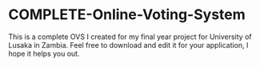 # COMPLETE-Online-Voting-System
This is a complete OVS I created for my final year project for University of Lusaka in Zambia. Feel free to download and edit it for your application, I hope it helps you out.
